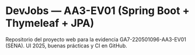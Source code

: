 # DevJobs — AA3-EV01 (Spring Boot + Thymeleaf + JPA)

Repositorio del proyecto web para la evidencia GA7-220501096-AA3-EV01 (SENA).
UI 2025, buenas prácticas y CI en GitHub.
